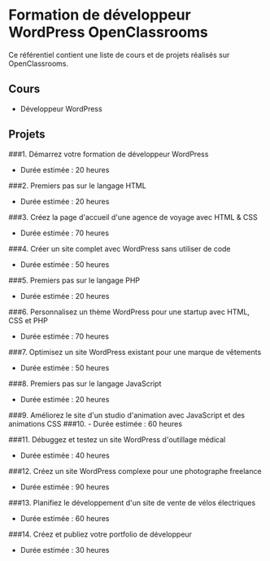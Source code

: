 # Formation de développeur WordPress OpenClassrooms

Ce référentiel contient une liste de cours et de projets réalisés sur OpenClassrooms.

## Cours

- Développeur WordPress


## Projets

###1. Démarrez votre formation de développeur WordPress
   - Durée estimée : 20 heures

###2. Premiers pas sur le langage HTML
   - Durée estimée : 20 heures

###3. Créez la page d'accueil d'une agence de voyage avec HTML & CSS
   - Durée estimée : 70 heures

###4. Créer un site complet avec WordPress sans utiliser de code
   - Durée estimée : 50 heures

###5. Premiers pas sur le langage PHP
   - Durée estimée : 20 heures

###6. Personnalisez un thème WordPress pour une startup avec HTML, CSS et PHP
   - Durée estimée : 70 heures

###7. Optimisez un site WordPress existant pour une marque de vêtements
   - Durée estimée : 50 heures

###8. Premiers pas sur le langage JavaScript
   - Durée estimée : 20 heures


###9. Améliorez le site d'un studio d'animation avec JavaScript et des animations CSS
###10.    - Durée estimée : 60 heures




###11. Débuggez et testez un site WordPress d'outillage médical
   - Durée estimée : 40 heures

###12. Créez un site WordPress complexe pour une photographe freelance
   - Durée estimée : 90 heures

###13. Planifiez le développement d'un site de vente de vélos électriques
   - Durée estimée : 60 heures

###14. Créez et publiez votre portfolio de développeur
   - Durée estimée : 30 heures
